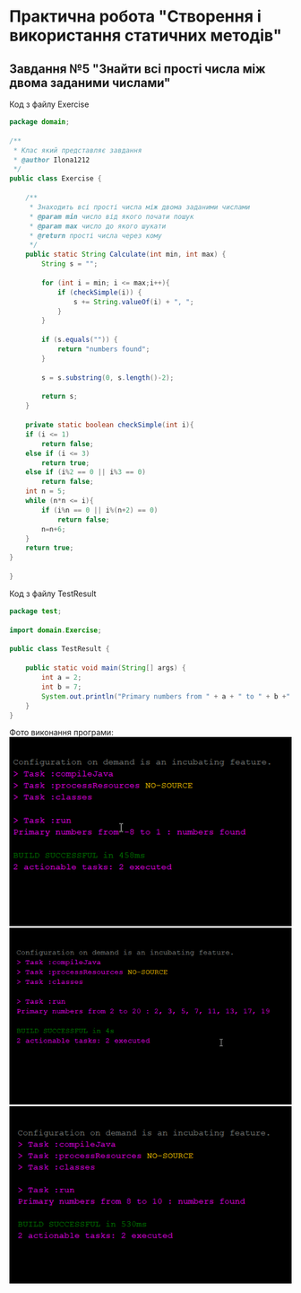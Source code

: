 # Практична робота "Створення і використання статичних методів"
## Завдання №5 "Знайти всі прості числа між двома заданими числами"
Код з файлу Exercise
```java
package domain;

/**
 * Клас який представляє завдання
 * @author Ilona1212
 */
public class Exercise {
    
    /**
     * Знаходить всі прості числа між двома заданими числами
     * @param min число від якого почати пошук
     * @param max число до якого шукати
     * @return прості числа через кому
     */
    public static String Calculate(int min, int max) {
        String s = "";
        
        for (int i = min; i <= max;i++){
            if (checkSimple(i)) {
                s += String.valueOf(i) + ", ";
            }
        }
        
        if (s.equals("")) {
            return "numbers found";
        }
        
        s = s.substring(0, s.length()-2);
        
        return s;
    }
    
    private static boolean checkSimple(int i){
    if (i <= 1)
        return false;
    else if (i <= 3)
        return true;
    else if (i%2 == 0 || i%3 == 0)
        return false;
    int n = 5;
    while (n*n <= i){
        if (i%n == 0 || i%(n+2) == 0)
            return false;
        n=n+6;
    }
    return true;
}
    
}
```

Код з файлу TestResult
```java
package test;

import domain.Exercise;

public class TestResult {

    public static void main(String[] args) {
        int a = 2;
        int b = 7;
        System.out.println("Primary numbers from " + a + " to " + b +" : " + Exercise.Calculate(a, b));
    }
}
```
Фото виконання програми:
![alt-текст](https://github.com/ppc-ntu-khpi/35---static-methods-Ilona1212/blob/master/Images/1.png?raw=true)
![alt-текст](https://github.com/ppc-ntu-khpi/35---static-methods-Ilona1212/blob/master/Images/2.png?raw=true)
![alt-текст](https://github.com/ppc-ntu-khpi/35---static-methods-Ilona1212/blob/master/Images/3.png?raw=true)
